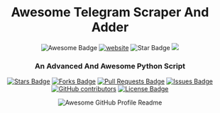 <h1 align="center">Awesome Telegram Scraper And Adder </h1>
<div align="center">
<img src="https://cdn.rawgit.com/sindresorhus/awesome/d7305f38d29fed78fa85652e3a63e154dd8e8829/media/badge.svg" alt="Awesome Badge"/>
<a href="https://arbeitnow.com/?utm_source=awesome-github-profile-readme"><img src="https://img.shields.io/static/v1?label=&labelColor=505050&message=Arbeitnow&color=%230076D6&style=flat&logo=google-chrome&logoColor=%230076D6" alt="website"/></a>

<img src="https://img.shields.io/static/v1?label=%F0%9F%8C%9F&message=If%20Useful&style=style=flat&color=BC4E99" alt="Star Badge"/>
<a href="https://twitter.com/sprabhishek" ><img src="https://img.shields.io/twitter/follow/SprAbhishek.svg?style=social" /> </a>
<br>
<b><h3>An Advanced And Awesome Python Script</h3></b>
<a href="https://github.com/superabhishek/awesome-github-profile-readme/stargazers"><img src="https://img.shields.io/github/stars/superabhishek/awesome-github-profile-readme" alt="Stars Badge"/></a>
<a href="https://github.com/superabhishek/awesome-github-profile-readme/network/members"><img src="https://img.shields.io/github/forks/superabhishek/awesome-github-profile-readme" alt="Forks Badge"/></a>
<a href="https://github.com/superabhishek/awesome-github-profile-readme/pulls"><img src="https://img.shields.io/github/issues-pr/superabhishek/awesome-github-profile-readme" alt="Pull Requests Badge"/></a>
<a href="https://github.com/superabhishek/awesome-github-profile-readme/issues"><img src="https://img.shields.io/github/issues/superabhishek/awesome-github-profile-readme" alt="Issues Badge"/></a>
<a href="https://github.com/superabhishek/awesome-github-profile-readme/graphs/contributors"><img alt="GitHub contributors" src="https://img.shields.io/github/contributors/superabhishek/awesome-github-profile-readme?color=2b9348"></a>
<a href="https://github.com/superabhishek/awesome-github-profile-readme/blob/master/LICENSE"><img src="https://img.shields.io/github/license/superabhishek/awesome-github-profile-readme?color=2b9348" alt="License Badge"/></a>

<img alt="Awesome GitHub Profile Readme" src="assets/agpr.gif"> </img>
